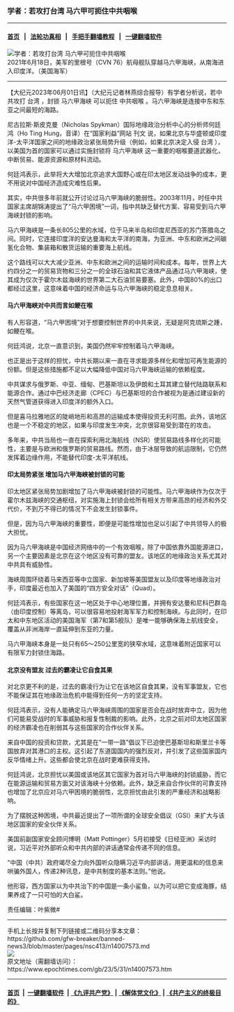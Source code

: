 ### 学者：若攻打台湾 马六甲可扼住中共咽喉
------------------------

#### [首页](https://github.com/gfw-breaker/banned-news3/blob/master/README.md) &nbsp;&nbsp;|&nbsp;&nbsp; [法轮功真相](https://github.com/begood0513/basic/blob/master/README.md)  &nbsp;&nbsp;|&nbsp;&nbsp; [手把手翻墙教程](https://github.com/gfw-breaker/guides/wiki)  &nbsp;&nbsp;|&nbsp;&nbsp; [一键翻墙软件](https://github.com/gfw-breaker/nogfw/blob/master/README.md)  



<div><img alt="学者：若攻打台湾 马六甲可扼住中共咽喉" class="attachment-djy_600_400 size-djy_600_400 wp-post-image" src="https://i.epochtimes.com/assets/uploads/2021/06/id13051358-51267071454_c95247b27d_k-600x400.jpg"/>
<div class="caption">
 2021年6月18日，美军的里根号（CVN 76）航母舰队穿越马六甲海峡，从南海进入印度洋。（美国海军）
</div></div><hr/>


<div><p>
 【大纪元2023年06月01日讯】（大纪元记者林燕综合报导）有学者分析说，若中共攻打
 <ok href="https://www.epochtimes.com/gb/tag/%E5%8F%B0%E6%B9%BE.html">
  台湾
 </ok>
 ，封锁
 <ok href="https://www.epochtimes.com/gb/tag/%E9%A9%AC%E5%85%AD%E7%94%B2%E6%B5%B7%E5%B3%A1.html">
  马六甲海峡
 </ok>
 可以扼住
 <ok href="https://www.epochtimes.com/gb/tag/%E4%B8%AD%E5%85%B1%E5%92%BD%E5%96%89.html">
  中共咽喉
 </ok>
 。马六甲海峡是连接中东和东亚之间最短的海路。
</p>
<p>
 尼古拉斯‧斯皮克曼（Nicholas Spykman）国际地缘政治分析中心的分析师何廷鸿（Ho Ting Hung，音译）在“国家利益”网站
 <ok href="https://nationalinterest.org/feature/can-china-escape-malacca-dilemma-206505">
  刊文
 </ok>
 说，如果北京与华盛顿或印度洋-太平洋国家之间的地缘政治紧张局势升级（例如，如果北京决定入侵
 <ok href="https://www.epochtimes.com/gb/tag/%E5%8F%B0%E6%B9%BE.html">
  台湾
 </ok>
 ），以美国为首的国家可以通过实施封锁将
 <ok href="https://www.epochtimes.com/gb/tag/%E9%A9%AC%E5%85%AD%E7%94%B2%E6%B5%B7%E5%B3%A1.html">
  马六甲海峡
 </ok>
 这一重要的咽喉要道武器化，中断贸易、能源资源和原材料流动。
</p>
<p>
 何廷鸿表示，此举将大大增加北京追求大国野心或在印太地区发动战争的成本，更不用说对中国经济造成灾难性后果。
</p>
<p>
 其实，中共很多年前就公开讨论过马六甲海峡的脆弱性。2003年11月，时任中共国家主席胡锦涛提出了“马六甲困境”一词，指中共缺乏替代方案、容易受到马六甲海峡封锁的影响。
</p>
<p>
 马六甲海峡是一条长805公里的水域，位于马来半岛和印度尼西亚的苏门答腊岛之间。同时，它连接印度洋的安达曼海和太平洋的南海，为亚洲、中东和欧洲之间碳氢化合物、集装箱和散货运输的重要海上航线。
</p>
<p>
 这个路线可以大大减少亚洲、中东和欧洲之间的运输时间和成本。每年，世界上大约四分之一的贸易货物和三分之一的全球石油和其它液体产品通过马六甲海峡，使其成为仅次于霍尔木兹海峡的世界第二大石油贸易要塞。此外，中国80%的出口都经过这里，这意味着中国的经济命运与马六甲海峡的稳定息息相关。
</p>
<h4>
 马六甲海峡对中共而言如鲠在喉
</h4>
<p>
 有人形容道，“马六甲困境”对于想要控制世界的中共来说，无疑是阿克琉斯之踵，如鲠在喉。
</p>
<p>
 何廷鸿说，北京一直意识到，美国仍然牢牢控制着马六甲海峡。
</p>
<p>
 也正是出于这样的担忧，中共长期以来一直在寻求能源多样化和增加可再生能源的份额。但是这些措施都不足以大幅降低中国对马六甲海峡运输的依赖程度。
</p>
<p>
 中共谋求与俄罗斯、中亚、缅甸、巴基斯坦以及伊朗和土耳其建立替代陆路联系和能源合作。通过中巴经济走廊（CPEC）与巴基斯坦的合作被视为是通过建设新的天然气管道获得进入印度洋的额外入口。
</p>
<p>
 但是喜马拉雅地区的陡峭地形和高昂的运输成本使得投资无利可图。此外，该地区也是一个不稳定的地区，如果与印度发生冲突，北京很容易受到潜在的攻击。
</p>
<p>
 多年来，中共当局也一直在探索利用北海航线（NSR）使贸易路线多样化的可能性，主要是与欧洲和俄罗斯的贸易路线。然而，由于冰层导致的航运限制，它仍然发挥着边缘作用，不能替代印度-太平洋航线。
</p>
<h4>
 印太局势紧张 增加马六甲海峡被封锁的可能
</h4>
<p>
 印太地区紧张局势加剧增加了马六甲海峡被封锁的可能性。马六甲海峡作为仅次于霍尔木兹海峡的交通枢纽，对实施海上封锁会给所有相关方带来高昂的经济和外交代价，不到万不得已的情况下不会发生封锁事件。
</p>
<p>
 但是，因为马六甲海峡的重要性，即便是可能性增加也足以引起了中共领导人的极大担忧。
</p>
<p>
 因为马六甲海峡是中国经济网络中的一个有效咽喉，除了中国依靠外国能源进口，另一个主要因素是北京在这个地区没有可靠的盟友。该地区的地缘政治关系尤其对中共具有威胁性。
</p>
<p>
 海峡周围环绕着马来西亚等中立国家、新加坡等美国盟友以及印度等地缘政治对手，印度最近也加入了美国的“四方安全对话”（Quad）。
</p>
<p>
 何廷鸿表示，有些国家在这一地区处于中心地理位置，并拥有安达曼和尼科巴群岛（由印度控制）等离岛，可以很容易地投射海军军力和控制海峡。与此同时，在印太和中东地区活动的美国海军（第7和第5舰队）是唯一能够确保海上航线安全，覆盖从非洲海岸一直延伸到东亚的力量。
</p>
<p>
 马六甲海峡本身是一处只有65～250公里宽的狭窄水域，这意味着附近国家可以有限军力封锁住海路。
</p>
<h4>
 北京没有盟友 过去的霸凌让它自食其果
</h4>
<p>
 对北京更不利的是，过去的霸凌行为让它在该地区自食其果，没有军事盟友，它也不能保证其在地缘政治危机中能得到任何一方的坚定支持。
</p>
<p>
 何廷鸿表示，没有人能确定马六甲海峡周围的国家是否会在战时放弃中立，因为他们可能易受战时的军事威胁和报复性制裁的影响。此外，北京之前对印太地区国家的经济霸凌也在削弱其与这些国家的合作伙伴关系。
</p>
<p>
 来自中国的投资和贷款，尤其是在“一带一路”倡议下已迫使巴基斯坦和斯里兰卡等国放弃对其港口的主权。这引起了东道国国内的强烈反对，并引发了这些国家国内反华情绪上升。这些都会使北京在战时更难获得支持。
</p>
<p>
 何廷鸿说，北京担忧以美国或该地区其它国家为首对马六甲海峡的封锁威胁，而它在能源运输和贸易方面又对该海峡十分依赖。此外，缺乏来自合作伙伴的可靠支持也增加了北京应对马六甲困境的脆弱性，北京担忧由此引发的严重经济和战略影响。
</p>
<p>
 为了摆脱这种困境，中共最近提出了一项所谓的全球安全倡议（GSI）来扩大与该地区国家的安全伙伴关系。
</p>
<p>
 美国前副国家安全顾问博明（Matt Pottinger）5月初接受《日经亚洲》采访时说，习近平对外部听众和中共内部的讲话通常会传递不同的信息。
</p>
<p>
 “中国（中共）政府竭尽全力向外国听众隐瞒习近平内部讲话，用更温和的信息来哄骗外国人，传递2种讯息，是中共制度的基本法则。”他说。
</p>
<p>
 他形容，西方国家以为中共治下的中国是一条小鲨鱼，以为可以把它变成海豚，结果养成了一只可怕的大白鲨。
</p>
<p>
 责任编辑：叶紫微#
</p>
</div>
<hr/>
手机上长按并复制下列链接或二维码分享本文章：<br/>
https://github.com/gfw-breaker/banned-news3/blob/master/pages/nsc413/n14007573.md <br/>
<a href='https://github.com/gfw-breaker/banned-news3/blob/master/pages/nsc413/n14007573.md'><img src='https://github.com/gfw-breaker/banned-news3/blob/master/pages/nsc413/n14007573.md.png'/></a> <br/>
原文地址（需翻墙访问）：https://www.epochtimes.com/gb/23/5/31/n14007573.htm


------------------------
#### [首页](https://github.com/gfw-breaker/banned-news3/blob/master/README.md) &nbsp;|&nbsp; [一键翻墙软件](https://github.com/gfw-breaker/nogfw/blob/master/README.md) &nbsp;| [《九评共产党》](https://github.com/gfw-breaker/9ping.md/blob/master/README.md#九评之一评共产党是什么) | [《解体党文化》](https://github.com/gfw-breaker/jtdwh.md/blob/master/README.md) | [《共产主义的终极目的》](https://github.com/gfw-breaker/gczydzjmd.md/blob/master/README.md)


<img src='http://gfw-breaker.win/banned-news3/pages/nsc413/n14007573.md' width='0px' height='0px'/>